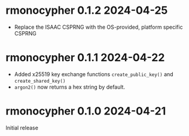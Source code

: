 
# rmonocypher 0.1.2  2024-04-25

* Replace the ISAAC CSPRNG with the OS-provided, platform specific CSPRNG

# rmonocypher 0.1.1  2024-04-22

* Added x25519 key exchange functions `create_public_key()` and 
  `create_shared_key()`
* `argon2()` now returns a hex string by default.

# rmonocypher 0.1.0  2024-04-21

Initial release
